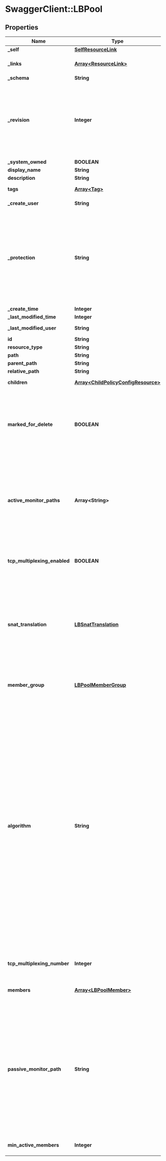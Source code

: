 # SwaggerClient::LBPool

## Properties
Name | Type | Description | Notes
------------ | ------------- | ------------- | -------------
**_self** | [**SelfResourceLink**](SelfResourceLink.md) | Link to this resource | [optional] 
**_links** | [**Array&lt;ResourceLink&gt;**](ResourceLink.md) | The server will populate this field when returing the resource. Ignored on PUT and POST. | [optional] 
**_schema** | **String** | Schema for this resource | [optional] 
**_revision** | **Integer** | The _revision property describes the current revision of the resource. To prevent clients from overwriting each other&#39;s changes, PUT operations must include the current _revision of the resource, which clients should obtain by issuing a GET operation. If the _revision provided in a PUT request is missing or stale, the operation will be rejected. | [optional] 
**_system_owned** | **BOOLEAN** | Indicates system owned resource | [optional] 
**display_name** | **String** | Defaults to ID if not set | [optional] 
**description** | **String** | Description of this resource | [optional] 
**tags** | [**Array&lt;Tag&gt;**](Tag.md) | Opaque identifiers meaningful to the API user | [optional] 
**_create_user** | **String** | ID of the user who created this resource | [optional] 
**_protection** | **String** | Protection status is one of the following: PROTECTED - the client who retrieved the entity is not allowed             to modify it. NOT_PROTECTED - the client who retrieved the entity is allowed                 to modify it REQUIRE_OVERRIDE - the client who retrieved the entity is a super                    user and can modify it, but only when providing                    the request header X-Allow-Overwrite&#x3D;true. UNKNOWN - the _protection field could not be determined for this           entity.  | [optional] 
**_create_time** | **Integer** | Timestamp of resource creation | [optional] 
**_last_modified_time** | **Integer** | Timestamp of last modification | [optional] 
**_last_modified_user** | **String** | ID of the user who last modified this resource | [optional] 
**id** | **String** | Unique identifier of this resource | [optional] 
**resource_type** | **String** | The type of this resource. | [optional] 
**path** | **String** | Absolute path of this object | [optional] 
**parent_path** | **String** | Path of its parent | [optional] 
**relative_path** | **String** | Path relative from its parent | [optional] 
**children** | [**Array&lt;ChildPolicyConfigResource&gt;**](ChildPolicyConfigResource.md) | subtree for this type within policy tree containing nested elements.  | [optional] 
**marked_for_delete** | **BOOLEAN** | Intent objects are not directly deleted from the system when a delete is invoked on them. They are marked for deletion and only when all the realized entities for that intent object gets deleted, the intent object is deleted. Objects that are marked for deletion are not returned in GET call. One can use the search API to get these objects.  | [optional] [default to false]
**active_monitor_paths** | **Array&lt;String&gt;** | In case of active healthchecks, load balancer itself initiates new connections (or sends ICMP ping) to the servers periodically to check their health, completely independent of any data traffic. Active healthchecks are disabled by default and can be enabled for a server pool by binding a health monitor to the pool. Currently, only one active health monitor can be configured per server pool.  | [optional] 
**tcp_multiplexing_enabled** | **BOOLEAN** | TCP multiplexing allows the same TCP connection between load balancer and the backend server to be used for sending multiple client requests from different client TCP connections.  | [optional] [default to false]
**snat_translation** | [**LBSnatTranslation**](LBSnatTranslation.md) | Depending on the topology, Source NAT (SNAT) may be required to ensure traffic from the server destined to the client is received by the load balancer. SNAT can be enabled per pool. If SNAT is not enabled for a pool, then load balancer uses the client IP and port (spoofing) while establishing connections to the servers. This is referred to as no-SNAT or TRANSPARENT mode.  By default Source NAT is enabled as LBSnatAutoMap.  | [optional] 
**member_group** | [**LBPoolMemberGroup**](LBPoolMemberGroup.md) | Load balancer pool support grouping object as dynamic pool members. When member group is defined, members setting should not be specified.  | [optional] 
**algorithm** | **String** | Load Balancing algorithm chooses a server for each new connection by going through the list of servers in the pool. Currently, following load balancing algorithms are supported with ROUND_ROBIN as the default. ROUND_ROBIN means that a server is selected in a round-robin fashion. The weight would be ignored even if it is configured. WEIGHTED_ROUND_ROBIN means that a server is selected in a weighted round-robin fashion. Default weight of 1 is used if weight is not configured. LEAST_CONNECTION means that a server is selected when it has the least number of connections. The weight would be ignored even if it is configured. Slow start would be enabled by default. WEIGHTED_LEAST_CONNECTION means that a server is selected in a weighted least connection fashion. Default weight of 1 is used if weight is not configured. Slow start would be enabled by default. IP_HASH means that consistent hash is performed on the source IP address of the incoming connection. This ensures that the same client IP address will always reach the same server as long as no server goes down or up. It may be used on the Internet to provide a best-effort stickiness to clients which refuse session cookies.  | [optional] [default to &#39;ROUND_ROBIN&#39;]
**tcp_multiplexing_number** | **Integer** | The maximum number of TCP connections per pool that are idly kept alive for sending future client requests.  | [optional] [default to 6]
**members** | [**Array&lt;LBPoolMember&gt;**](LBPoolMember.md) | Server pool consists of one or more pool members. Each pool member is identified, typically, by an IP address and a port.  | [optional] 
**passive_monitor_path** | **String** | Passive healthchecks are disabled by default and can be enabled by attaching a passive health monitor to a server pool. Each time a client connection to a pool member fails, its failed count is incremented. For pools bound to L7 virtual servers, a connection is considered to be failed and failed count is incremented if any TCP connection errors (e.g. TCP RST or failure to send data) or SSL handshake failures occur. For pools bound to L4 virtual servers, if no response is received to a TCP SYN sent to the pool member or if a TCP RST is received in response to a TCP SYN, then the pool member is considered to have failed and the failed count is incremented.  | [optional] 
**min_active_members** | **Integer** | A pool is considered active if there are at least certain minimum number of members.  | [optional] [default to 1]


